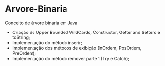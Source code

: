 # Arvore-Binaria
Conceito de árvore binaria em Java
- Criação do Upper Bounded WildCards, Constructor, Getter and Setters e toString;
- Implementação do método inserir;
- Implementação dos métodos de exibição (InOrdem, PosOrdem, PreOrdem);
- Implementação do método remover parte 1 (Try e Catch);
